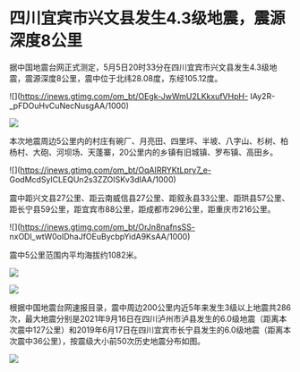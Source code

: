 # 四川宜宾市兴文县发生4.3级地震，震源深度8公里

据中国地震台网正式测定，5月5日20时33分在四川宜宾市兴文县发生4.3级地震，震源深度8公里，震中位于北纬28.08度，东经105.12度。

![](https://inews.gtimg.com/om_bt/OEgk-JwWmU2LKkxufVHpH-
IAy2R-_pFDOuHvCuNecNusgAA/1000)

![](https://inews.gtimg.com/om_bt/OLsMxoPSwphlUI1X5yxLpKuqaWPmLLRi2cPRMKedS40hQAA/1000)

本次地震周边5公里内的村庄有碗厂、月亮田、四里坪、半坡、八字山、杉树、柏杨村、大砲、河坝场、天蓬寨，20公里内的乡镇有旧城镇、罗布镇、高田乡。

![](https://inews.gtimg.com/om_bt/OqAIRRYKtLpry7_e-
GodMcdSylCLEQUn2s3ZZOISKv3dIAA/1000)

震中距兴文县27公里、距云南威信县27公里、距叙永县33公里、距珙县57公里、距长宁县59公里，距宜宾市88公里，距成都市296公里，距重庆市216公里。

![](https://inews.gtimg.com/om_bt/OrJn8nafnsSS-
nxODl_wtW0oIDhaJfOEuBycbpYidA9KsAA/1000)

震中5公里范围内平均海拔约1082米。

![](https://inews.gtimg.com/om_bt/O6LisBEPy7TIO8HF7ZdBqcLiGomQ5JlTTh_ArB3fQ5_xIAA/1000)

![](https://inews.gtimg.com/om_bt/OI3blWdQqu44C9l6GRtkQXmBO7sLwEgLPfbpqMmoJXB7YAA/1000)

根据中国地震台网速报目录，震中周边200公里内近5年来发生3级以上地震共286次，最大地震分别是2021年9月16日在四川泸州市泸县发生的6.0级地震（距离本次震中127公里）和2019年6月17日在四川宜宾市长宁县发生的6.0级地震（距离本次震中36公里），按震级大小前50次历史地震分布如图。

![](https://inews.gtimg.com/om_bt/OhSAtQ7qL9FwJoic8uX2CnYrAUjOHCufj497_6R2PinQgAA/1000)

